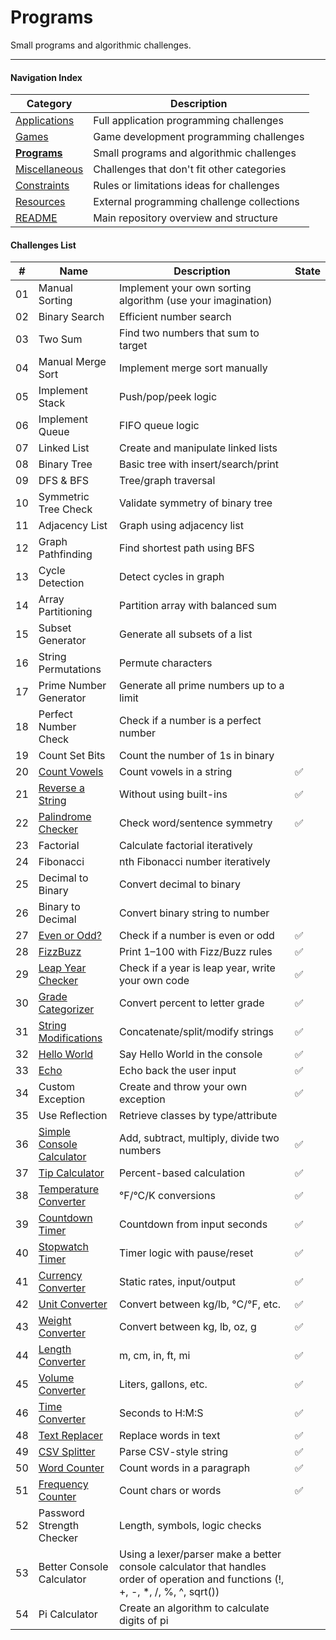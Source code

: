 # Programs

Small programs and algorithmic challenges.

---

#### Navigation Index

| Category                            | Description                                |
| ----------------------------------- | ------------------------------------------ |
| [Applications](./Applications.md)   | Full application programming challenges    |
| [Games](./Games.md)                 | Game development programming challenges    |
| [**Programs**](./Programs.md)       | Small programs and algorithmic challenges  |
| [Miscellaneous](./Miscellaneous.md) | Challenges that don't fit other categories |
| [Constraints](./Constraints.md)     | Rules or limitations ideas for challenges  |
| [Resources](./Resources.md)         | External programming challenge collections |
| [README](../README.md)              | Main repository overview and structure     |

#### Challenges List

| #   | Name                                                                   | Description                                                                                                                        | State |
| --- | ---------------------------------------------------------------------- | ---------------------------------------------------------------------------------------------------------------------------------- | ----- |
| 01  | Manual Sorting                                                         | Implement your own sorting algorithm (use your imagination)                                                                        |       |
| 02  | Binary Search                                                          | Efficient number search                                                                                                            |       |
| 03  | Two Sum                                                                | Find two numbers that sum to target                                                                                                |       |
| 04  | Manual Merge Sort                                                      | Implement merge sort manually                                                                                                      |       |
| 05  | Implement Stack                                                        | Push/pop/peek logic                                                                                                                |       |
| 06  | Implement Queue                                                        | FIFO queue logic                                                                                                                   |       |
| 07  | Linked List                                                            | Create and manipulate linked lists                                                                                                 |       |
| 08  | Binary Tree                                                            | Basic tree with insert/search/print                                                                                                |       |
| 09  | DFS & BFS                                                              | Tree/graph traversal                                                                                                               |       |
| 10  | Symmetric Tree Check                                                   | Validate symmetry of binary tree                                                                                                   |       |
| 11  | Adjacency List                                                         | Graph using adjacency list                                                                                                         |       |
| 12  | Graph Pathfinding                                                      | Find shortest path using BFS                                                                                                       |       |
| 13  | Cycle Detection                                                        | Detect cycles in graph                                                                                                             |       |
| 14  | Array Partitioning                                                     | Partition array with balanced sum                                                                                                  |       |
| 15  | Subset Generator                                                       | Generate all subsets of a list                                                                                                     |       |
| 16  | String Permutations                                                    | Permute characters                                                                                                                 |       |
| 17  | Prime Number Generator                                                 | Generate all prime numbers up to a limit                                                                                           |       |
| 18  | Perfect Number Check                                                   | Check if a number is a perfect number                                                                                              |       |
| 19  | Count Set Bits                                                         | Count the number of 1s in binary                                                                                                   |       |
| 20  | [Count Vowels](../Solutions/Programs/06_VowelsCounter)                 | Count vowels in a string                                                                                                           | ✅     |
| 21  | [Reverse a String](../Solutions/Programs/04_ReverseString)             | Without using built-ins                                                                                                            | ✅     |
| 22  | [Palindrome Checker](../Solutions/Programs/05_PalindromeChecker)       | Check word/sentence symmetry                                                                                                       | ✅     |
| 23  | Factorial                                                              | Calculate factorial iteratively                                                                                                    |       |
| 24  | Fibonacci                                                              | nth Fibonacci number iteratively                                                                                                   |       |
| 25  | Decimal to Binary                                                      | Convert decimal to binary                                                                                                          |       |
| 26  | Binary to Decimal                                                      | Convert binary string to number                                                                                                    |       |
| 27  | [Even or Odd?](../Solutions/Programs/03_EvenOrOdd)                     | Check if a number is even or odd                                                                                                   | ✅     |
| 28  | [FizzBuzz](../Solutions/Programs/02_FizzBuzz)                          | Print 1–100 with Fizz/Buzz rules                                                                                                   | ✅     |
| 29  | [Leap Year Checker](../Solutions/Programs/07_LeapYearChecker)          | Check if a year is leap year, write your own code                                                                                  | ✅     |
| 30  | [Grade Categorizer](../Solutions/Programs/08_GradeCategorizer)         | Convert percent to letter grade                                                                                                    | ✅     |
| 31  | [String Modifications](../Solutions/Programs/09_StringModification)    | Concatenate/split/modify strings                                                                                                   | ✅     |
| 32  | [Hello World](../Solutions/Programs/00_HelloWorld)                     | Say Hello World in the console                                                                                                     | ✅     |
| 33  | [Echo](../Solutions/Programs/01_Echo)                                  | Echo back the user input                                                                                                           | ✅     |
| 34  | Custom Exception                                                       | Create and throw your own exception                                                                                                | ✅     |
| 35  | Use Reflection                                                         | Retrieve classes by type/attribute                                                                                                 |       |
| 36  | [Simple Console Calculator](../Solutions/Programs/10_SimpleCalculator) | Add, subtract, multiply, divide two numbers                                                                                        | ✅     |
| 37  | [Tip Calculator](../Solutions/Programs/11_TipCalculator)               | Percent-based calculation                                                                                                          | ✅     |
| 38  | [Temperature Converter](../Solutions/Programs/12_TemperatureConverter) | °F/°C/K conversions                                                                                                                | ✅     |
| 39  | [Countdown Timer](../Solutions/Programs/17_Timer)                      | Countdown from input seconds                                                                                                       | ✅     |
| 40  | [Stopwatch Timer](../Solutions/Programs/17_Timer)                      | Timer logic with pause/reset                                                                                                       | ✅     |
| 41  | [Currency Converter](../Solutions/Programs/13_UnitsConversion)         | Static rates, input/output                                                                                                         | ✅     |
| 42  | [Unit Converter](../Solutions/Programs/13_UnitsConversion)             | Convert between kg/lb, °C/°F, etc.                                                                                                 | ✅     |
| 43  | [Weight Converter](../Solutions/Programs/13_UnitsConversion)           | Convert between kg, lb, oz, g                                                                                                      | ✅     |
| 44  | [Length Converter](../Solutions/Programs/13_UnitsConversion)           | m, cm, in, ft, mi                                                                                                                  | ✅     |
| 45  | [Volume Converter](../Solutions/Programs/13_UnitsConversion)           | Liters, gallons, etc.                                                                                                              | ✅     |
| 46  | [Time Converter](../Solutions/Programs/13_UnitsConversion)             | Seconds to H\:M\:S                                                                                                                 | ✅     |
| 48  | [Text Replacer](../Solutions/Programs/14_WordReplacer)                 | Replace words in text                                                                                                              | ✅     |
| 49  | [CSV Splitter](../Solutions/Programs/14_WordReplacer)                  | Parse CSV-style string                                                                                                             | ✅     |
| 50  | [Word Counter](../Solutions/Programs/15_WordsCharCounter)              | Count words in a paragraph                                                                                                         | ✅     |
| 51  | [Frequency Counter](../Solutions/Programs/15_WordsCharCounter)         | Count chars or words                                                                                                               | ✅     |
| 52  | Password Strength Checker                                              | Length, symbols, logic checks                                                                                                      |       |
| 53  | Better Console Calculator                                              | Using a lexer/parser make a better console calculator that handles order of operation and functions (!, +, -, \*, /, %, ^, sqrt()) |       |
| 54  | Pi Calculator                                                          | Create an algorithm to calculate digits of pi                                                                                      |       |
